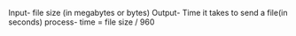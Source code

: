  Input- file size (in megabytes or bytes)
Output- Time it takes to send a file(in seconds)
process- time = file size / 960
